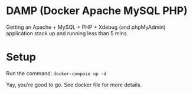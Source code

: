 # DAMP (Docker Apache MySQL PHP)

Getting an Apache + MySQL + PHP + Xdebug (and phpMyAdmin) application stack up and running less than 5 mins.

# Setup

Run the command: `docker-compose up -d`

Yay, you're good to go. See docker file for more details.
